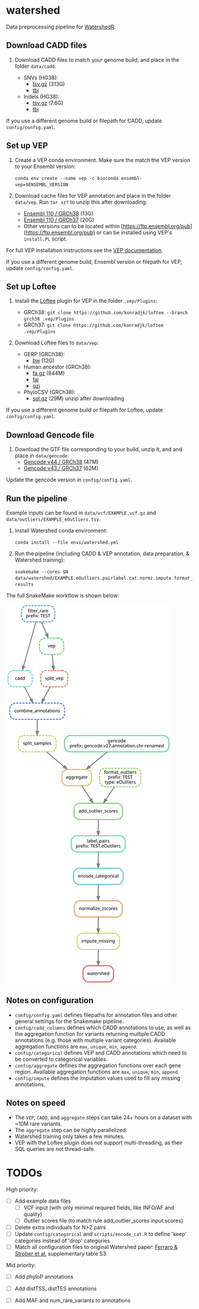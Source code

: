 # watershed
Data preprocessing pipeline for [WatershedR](https://github.com/nicolerg/WatershedR).

## Download CADD files
1. Download CADD files to match your genome build, and place in the folder `data/cadd`.

    - SNVs (HG38):
      - [tsv.gz](https://krishna.gs.washington.edu/download/CADD/v1.6/GRCh38/whole_genome_SNVs_inclAnno.tsv.gz) (313G)
      - [tbi](https://krishna.gs.washington.edu/download/CADD/v1.6/GRCh38/whole_genome_SNVs_inclAnno.tsv.gz.tbi)
    - Indels (HG38):
      - [tsv.gz](https://krishna.gs.washington.edu/download/CADD/v1.6/GRCh38/whole_genome_SNVs_inclAnno.tsv.gz) (7.6G)
      - [tbi](https://krishna.gs.washington.edu/download/CADD/v1.6/GRCh38/whole_genome_SNVs_inclAnno.tsv.gz.tbi)

If you use a different genome build or filepath for CADD, update `config/config.yaml`.

## Set up VEP

1. Create a VEP conda environment. Make sure the match the VEP version to your Ensembl version:

    `conda env create --name vep -c bioconda ensembl-vep=$ENSEMBL_VERSION`

2. Download cache files for VEP annotation and place in the folder `data/vep`. Run `tar xzf` to unzip this after downloading:
    - [Ensembl 110 / GRCh38](https://ftp.ensembl.org/pub/release-110/variation/indexed_vep_cache/homo_sapiens_vep_110_GRCh38.tar.gz) (13G)
    - [Ensembl 110 / GRCh37](https://ftp.ensembl.org/pub/release-110/variation/indexed_vep_cache/#:~:text=homo_sapiens_vep_110_GRCh37.tar.gz) (20G)
    - Other versions can to be located within [https://ftp.ensembl.org/pub](https://ftp.ensembl.org/pub) or can be installed using VEP's `install.PL` script.

For full VEP installation instructions see the [VEP documentation](http://useast.ensembl.org/info/docs/tools/vep/script/vep_download.html).

If you use a different genome build, Ensembl version or filepath for VEP, update `config/config.yaml`.

## Set up Loftee

1. Install the [Loftee](https://github.com/konradjk/loftee) plugin for VEP in the folder `.vep/Plugins`:
    - GRCh38: `git clone https://github.com/konradjk/loftee --branch grch38 .vep/Plugins`
    - GRCh37: `git clone https://github.com/konradjk/loftee .vep/Plugins`

2. Download Loftee files to `data/vep`:
    - GERP (GRCh38):
      - [bw](https://personal.broadinstitute.org/konradk/loftee_data/GRCh38/gerp_conservation_scores.homo_sapiens.GRCh38.bw) (12G)
    - Human ancestor (GRCh38):
      - [fa.gz](https://personal.broadinstitute.org/konradk/loftee_data/GRCh38/human_ancestor.fa.gz) (844M)
      - [fai](https://personal.broadinstitute.org/konradk/loftee_data/GRCh38/human_ancestor.fa.gz.fai)
      - [gzi](https://personal.broadinstitute.org/konradk/loftee_data/GRCh38/human_ancestor.fa.gz.gzi)
    - PhyloCSV (GRCh38):
      - [sql.gz](https://personal.broadinstitute.org/konradk/loftee_data/GRCh38/loftee.sql.gz) (29M) unzip after downloading

If you use a different genome build or filepath for Loftee, update `config/config.yaml`.

## Download Gencode file

1. Download the GTF file corresponding to your build, unzip it, and and place in `data/gencode`:
    - [Gencode v44 / GRCh38](https://ftp.ebi.ac.uk/pub/databases/gencode/Gencode_human/release_44/gencode.v44.annotation.gtf.gz) (47M)
    - [Gencode v43 / GRCh37](https://ftp.ebi.ac.uk/pub/databases/gencode/Gencode_human/release_43/GRCh37_mapping/gencode.v43lift37.annotation.gtf.gz) (62M)

Update the gencode version in `config/config.yaml`.

## Run the pipeline

Example inputs can be found in `data/vcf/EXAMPLE.vcf.gz` and `data/outliers/EXAMPLE_eOutliers.tsv`.
1. Install Watershed conda environment:

    `conda install --file envs/watershed.yml`

2. Run the pipeline (including CADD & VEP annotation, data preparation, & Watershed training):

    `snakemake --cores $N data/watershed/EXAMPLE.eOutliers.pairlabel.cat.normz.impute.format_results`

The full SnakeMake workflow is shown below:

![DAG](docs/dag.svg?raw=true)

## Notes on configuration
- `config/config.yaml` defines filepaths for annotation files and other general settings for the Snakemake pipeline.
- `config/cadd_columns` defines which CADD annotations to use, as well as the aggregation function for variants returning multiple CADD annotations (e.g. those with multiple variant categories). Available aggregation functions are `max`, `unique`, `min`, `append`.
- `config/categorical` defines VEP and CADD annotations which need to be converted to categorical variables.
- `config/aggregate` defines the aggregation functions over each gene region. Available aggregation functions are `max`, `unique`, `min`, `append`.
- `config/impute` defines the imputation values used to fill any missing annotations.


## Notes on speed

- The `VEP`, `CADD`, and `aggregate` steps can take 24+ hours on a dataset with ~10M rare variants. 
- The `aggregate` step can be highly parallelized.
- Watershed training only takes a few minutes.
- VEP with the Loftee plugin does not support multi-threading, as their SQL queries are not thread-safe.

# TODOs

High priority:
- [ ] Add example data files
    * [ ] VCF input (with only minimal required fields, like INFO/AF and quality)
    * [ ] Outlier scores file (to match rule add_outlier_scores input.scores)
- [ ] Delete extra individuals for N>2 pairs
- [ ] Update `config/categorical` and `scripts/encode_cat.R` to define 'keep' categories instead of 'drop' categories
- [ ] Match all configuration files to original Watershed paper: [Ferraro & Strober et al.](https://www.ncbi.nlm.nih.gov/pmc/articles/PMC7646251/) supplementary table S3.

Mid priority:
- [ ] Add phyloP annotations
- [ ] Add distTSS, distTES annotations
- [ ] Add MAF and num_rare_variants to annotations

